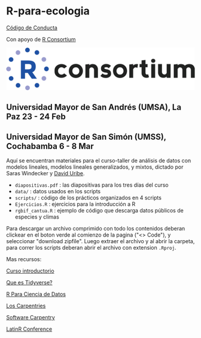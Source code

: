 # R-para-ecologia

[Código de Conducta](https://latin-r.com/cdc/)

Con apoyo de [R Consortium](https://www.r-consortium.org/)

![alt text](https://github.com/smwindecker/R-para-ecologia/blob/main/RConsortium_logo.png)

## Universidad Mayor de San Andrés (UMSA), La Paz 23 - 24 Feb
## Universidad Mayor de San Simón (UMSS), Cochabamba 6 - 8 Mar

Aquí se encuentran materiales para el curso-taller de análisis de datos con modelos lineales, modelos lineales generalizados, y mixtos, dictado por Saras Windecker y [David Uribe](https://github.com/duriber). 

* `diapositivas.pdf` : las diapositivas para los tres días del curso
* `data/` : datos usados en los scripts
* `scripts/` : código de los prácticos organizados en 4 scripts
* `Ejercicios.R` : ejercicios para la introducción a R
* `rgbif_cantua.R` : ejemplo de código que descarga datos públicos de especies y climas

Para descargar un archivo comprimido con todo los contenidos deberan clickear en el boton verde al comienzo de la pagina ("<> Code"), y seleccionar "download zipfile". Luego extraer el archivo y al abrir la carpeta, para correr los scripts deberan abrir el archivo con extension `.Rproj`. 

Mas recursos:

[Curso introductorio](https://www.uv.es/vcoll/data-wrangling.html)

[Que es Tidyverse?](https://gonzalezgouveia.com/que-es-tidyverse-8-paquetes-para-ciencia-de-datos/)

[R Para Ciencia de Datos](https://es.r4ds.hadley.nz/)

[Los Carpentries](https://carpentries.org/latam-tf/)

[Software Carpentry](https://swcarpentry.github.io/r-novice-gapminder-es/about/index.html)

[LatinR Conference](https://latin-r.com/)
